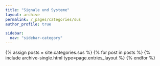 ```yaml
---
title: "Signale und Systeme"
layout: archive
permalink: /_pages/categories/sus
author_profile: true

sidebar:
  nav: "sidebar-category"
---
```


{% assign posts = site.categories.sus %} {% for post in posts %} {% include archive-single.html type=page.entries_layout %} {% endfor %}